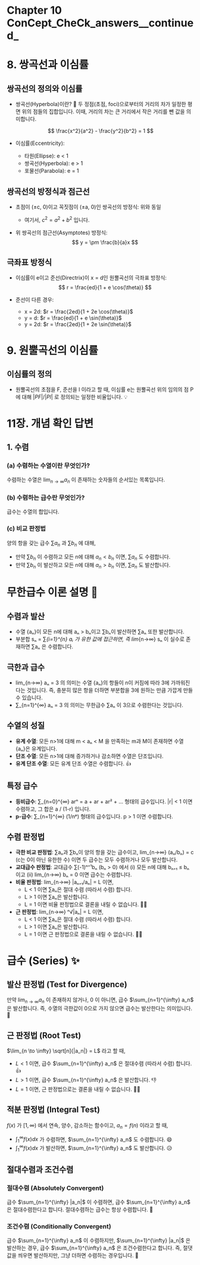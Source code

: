 # Chapter 10 ConCept_CheCk_answers__continued_

# 8. 쌍곡선과 이심률

## 쌍곡선의 정의와 이심률

* 쌍곡선(Hyperbola)이란? 🤔  두 정점(초점, foci)으로부터의 거리의 차가 일정한 평면 위의 점들의 집합입니다.  이때, 거리의 차는 큰 거리에서 작은 거리를 뺀 값을 의미합니다.

$$
\frac{x^2}{a^2} - \frac{y^2}{b^2} = 1
$$

* 이심률(Eccentricity):

    * 타원(Ellipse): e < 1
    * 쌍곡선(Hyperbola): e > 1
    * 포물선(Parabola): e = 1

## 쌍곡선의 방정식과 점근선

* 초점이 (±c, 0)이고 꼭짓점이 (±a, 0)인 쌍곡선의 방정식: 위와 동일
    * 여기서, $c^2 = a^2 + b^2$ 입니다.

* 위 쌍곡선의 점근선(Asymptotes) 방정식:
    $$
    y = \pm \frac{b}{a}x
    $$


## 극좌표 방정식

* 이심률이 e이고 준선(Directrix)이 x = d인 원뿔곡선의 극좌표 방정식:
    $$
    r = \frac{ed}{1 + e \cos(\theta)}
    $$

* 준선이 다른 경우:

    * x = 2d:  $r = \frac{2ed}{1 + 2e \cos(\theta)}$
    * y = d: $r = \frac{ed}{1 + e \sin(\theta)}$
    * y = 2d: $r = \frac{2ed}{1 + 2e \sin(\theta)}$


# 9. 원뿔곡선의 이심률

## 이심률의 정의

* 원뿔곡선의 초점을 F, 준선을 l 이라고 할 때, 이심률 e는 원뿔곡선 위의 임의의 점 P에 대해  $|PF|/|Pl|$ 로 정의되는 일정한 비율입니다. 💡


# 11장. 개념 확인 답변

## 1. 수렴

### (a) 수렴하는 수열이란 무엇인가?

수렴하는 수열은 $\lim_{n\to\infty} a_n$ 이 존재하는 숫자들의 순서있는 목록입니다.


### (b) 수렴하는 급수란 무엇인가?

급수는 수열의 합입니다.


### (c) 비교 판정법

양의 항을 갖는 급수 $\sum a_n$ 과 $\sum b_n$ 에 대해,

* 만약 $\sum b_n$ 이 수렴하고 모든 n에 대해 $a_n < b_n$ 이면, $\sum a_n$ 도 수렴합니다.
* 만약 $\sum b_n$ 이 발산하고 모든 n에 대해 $a_n > b_n$ 이면, $\sum a_n$ 도 발산합니다.

# 무한급수 이론 설명 🤔

## 수렴과 발산

* 수열 {aₙ}이 모든 n에 대해 aₙ > bₙ이고 ∑bₙ이 발산하면 ∑aₙ 또한 발산합니다.
* 부분합 sₙ = ∑_{i=1}^{n} aᵢ 가 유한 값에 접근하면, 즉 lim_{n→∞} sₙ 이 실수로 존재하면 ∑aₙ 은 수렴합니다.

## 극한과 급수

* lim_{n→∞} aₙ = 3 의 의미는 수열 {aₙ}의 항들이 n이 커짐에 따라 3에 가까워진다는 것입니다.  즉, 충분히 많은 항을 더하면 부분합을 3에 원하는 만큼 가깝게 만들 수 있습니다.
* ∑_{n=1}^{∞} aₙ = 3 의 의미는 무한급수 ∑aₙ 이 3으로 수렴한다는 것입니다.

## 수열의 성질

* **유계 수열**: 모든 n>1에 대해 m < aₙ < M 을 만족하는 m과 M이 존재하면 수열 {aₙ}은 유계입니다.
* **단조 수열**: 모든 n>1에 대해 증가하거나 감소하면 수열은 단조입니다.
* **유계 단조 수열**: 모든 유계 단조 수열은 수렴합니다. 👍

## 특정 급수

* **등비급수**: ∑_{n=0}^{∞} arⁿ = a + ar + ar² + ... 형태의 급수입니다. |r| < 1 이면 수렴하고, 그 합은 a / (1-r) 입니다.
* **p-급수**: ∑_{n=1}^{∞} (1/nᵖ) 형태의 급수입니다. p > 1 이면 수렴합니다.

## 수렴 판정법

* **극한 비교 판정법**: ∑aₙ과 ∑bₙ이 양의 항을 갖는 급수이고, lim_{n→∞} (aₙ/bₙ) = c (c는 0이 아닌 유한한 수) 이면 두 급수는 모두 수렴하거나 모두 발산합니다.
* **교대급수 판정법**: 교대급수 ∑(-1)ⁿ⁺¹bₙ (bₙ > 0) 에서 (i) 모든 n에 대해 bₙ₊₁ ≤ bₙ 이고 (ii) lim_{n→∞} bₙ = 0 이면 급수는 수렴합니다.
* **비율 판정법**:  lim_{n→∞} |aₙ₊₁/aₙ| = L 이면,
    * L < 1 이면 ∑aₙ은 절대 수렴 (따라서 수렴) 합니다.
    * L > 1 이면 ∑aₙ은 발산합니다.
    * L = 1 이면 비율 판정법으로 결론을 내릴 수 없습니다. 🤷‍♀️
* **근 판정법**: lim_{n→∞} ⁿ√|aₙ| = L 이면,
    * L < 1 이면 ∑aₙ은 절대 수렴 (따라서 수렴) 합니다.
    * L > 1 이면 ∑aₙ은 발산합니다.
    * L = 1 이면 근 판정법으로 결론을 내릴 수 없습니다. 🤷‍♂️

# 급수 (Series) ✨

## 발산 판정법 (Test for Divergence)

만약 $\lim_{n \to \infty} a_n$ 이 존재하지 않거나, 0 이 아니면, 급수 $\sum_{n=1}^{\infty} a_n$ 은 발산합니다.  즉, 수열의 극한값이 0으로 가지 않으면 급수는 발산한다는 의미입니다. 🤔

## 근 판정법 (Root Test)

$\lim_{n \to \infty} \sqrt[n]{|a_n|} = L$ 라고 할 때,

* $L < 1$ 이면, 급수 $\sum_{n=1}^{\infty} a_n$ 은 절대수렴 (따라서 수렴) 합니다. 👍
* $L > 1$ 이면, 급수 $\sum_{n=1}^{\infty} a_n$ 은 발산합니다. 👎
* $L = 1$ 이면, 근 판정법으로는 결론을 내릴 수 없습니다. 🤷‍♀️

## 적분 판정법 (Integral Test)

$f(x)$ 가 $[1, \infty)$ 에서 연속, 양수, 감소하는 함수이고, $a_n = f(n)$ 이라고 할 때,

* $\int_{1}^{\infty} f(x) dx$ 가 수렴하면, $\sum_{n=1}^{\infty} a_n$ 도 수렴합니다. 😄
* $\int_{1}^{\infty} f(x) dx$ 가 발산하면, $\sum_{n=1}^{\infty} a_n$ 도 발산합니다. 😥

## 절대수렴과 조건수렴

### 절대수렴 (Absolutely Convergent)

급수 $\sum_{n=1}^{\infty} |a_n|$ 이 수렴하면, 급수 $\sum_{n=1}^{\infty} a_n$ 은 절대수렴한다고 합니다.  절대수렴하는 급수는 항상 수렴합니다. 💯

### 조건수렴 (Conditionally Convergent)

급수 $\sum_{n=1}^{\infty} a_n$ 이 수렴하지만, $\sum_{n=1}^{\infty} |a_n|$ 은 발산하는 경우, 급수 $\sum_{n=1}^{\infty} a_n$ 은 조건수렴한다고 합니다.  즉, 절댓값을 씌우면 발산하지만, 그냥 더하면 수렴하는 경우입니다.  🧐
